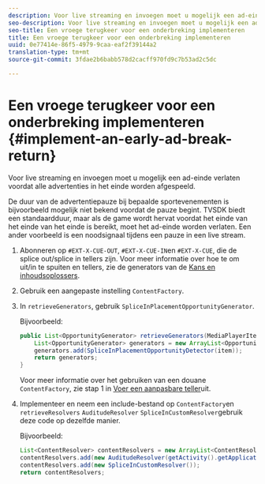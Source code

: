 ```yaml
---
description: Voor live streaming en invoegen moet u mogelijk een ad-einde verlaten voordat alle advertenties in het einde worden afgespeeld.
seo-description: Voor live streaming en invoegen moet u mogelijk een ad-einde verlaten voordat alle advertenties in het einde worden afgespeeld.
seo-title: Een vroege terugkeer voor een onderbreking implementeren
title: Een vroege terugkeer voor een onderbreking implementeren
uuid: 0e77414e-86f5-4979-9caa-eaf2f39144a2
translation-type: tm+mt
source-git-commit: 3fdae2b6babb578d2cacff970fd9c7b53ad2c5dc

---
```



# Een vroege terugkeer voor een onderbreking implementeren {#implement-an-early-ad-break-return}

Voor live streaming en invoegen moet u mogelijk een ad-einde verlaten voordat alle advertenties in het einde worden afgespeeld.

De duur van de advertentiepauze bij bepaalde sportevenementen is bijvoorbeeld mogelijk niet bekend voordat de pauze begint. TVSDK biedt een standaardduur, maar als de game wordt hervat voordat het einde van het einde van het einde is bereikt, moet het ad-einde worden verlaten. Een ander voorbeeld is een noodsignaal tijdens een pauze in een live stream.

1. Abonneren op `#EXT-X-CUE-OUT`, `#EXT-X-CUE-IN`en `#EXT-X-CUE`, die de splice out/splice in tellers zijn.
Voor meer informatie over hoe te om uit/in te spuiten en tellers, zie de generators van de [Kans en inhoudsoplossers](../../ad-insertion/content-resolver/android-3x-content-resolver.md).
1. Gebruik een aangepaste instelling `ContentFactory`.
1. In `retrieveGenerators`, gebruik `SpliceInPlacementOpportunityGenerator`.

   Bijvoorbeeld:

   ```java
   public List<OpportunityGenerator> retrieveGenerators(MediaPlayerItem item) { 
       List<OpportunityGenerator> generators = new ArrayList<OpportunityGenerator>(); 
       generators.add(SpliceInPlacementOpportunityDetector(item)); 
       return generators; 
   }
   ```

   Voor meer informatie over het gebruiken van een douane `ContentFactory`, zie stap 1 in [Voer een aanpasbare teller](../../ad-insertion/content-resolver/android-3x-opp-detector-impl-android.md)uit.

1. Implementeer en neem een include-bestand op `ContentFactory`en `retrieveResolvers` `AuditudeResolver` `SpliceInCustomResolver`gebruik deze code op dezelfde manier.

   Bijvoorbeeld:

   ```java
   List<ContentResolver> contentResolvers = new ArrayList<ContentResolver>(); 
   contentResolvers.add(new AuditudeResolver(getActivity().getApplicationContext())); 
   contentResolvers.add(new SpliceInCustomResolver()); 
   return contentResolvers;
   ```
